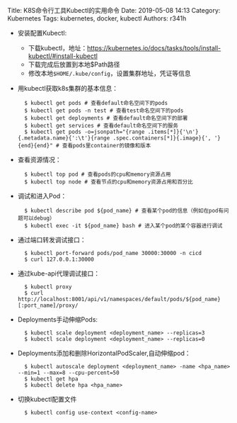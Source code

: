 Title: K8S命令行工具Kubectl的实用命令
Date: 2019-05-08 14:13
Category: Kubernetes
Tags: kubernetes, docker, kubectl
Authors: r341h

- 安装配置Kubectl:
    - 下载kubectl，地址：https://kubernetes.io/docs/tasks/tools/install-kubectl/#install-kubectl
    - 下载完成后放置到本地$Path路径
    - 修改本地`$HOME/.kube/config`，设置集群地址，凭证等信息
- 用kubectl获取k8s集群的基本信息：

        $ kubectl get pods # 查看default命名空间下的pods
        $ kubectl get pods -n test # 查看test命名空间下的pods
        $ kubectl get deployments # 查看default命名空间下的部署
        $ kubectl get services # 查看default命名空间下的服务
        $ kubectl get pods -o=jsonpath="{range .items[*]}{'\n'}{.metadata.name}{':\t'}{range .spec.containers[*]}{.image}{', '}{end}{end}" # 查看pods里container的镜像和版本

- 查看资源情况：

        $ kubectl top pod # 查看pods的cpu和memory资源占用
        $ kubectl top node # 查看节点的cpu和memory资源占用和百分比

- 调试和进入Pod：

        $ kubectl describe pod ${pod_name} # 查看某个pod的信息（例如在pod有问题可以debug）
        $ kubectl exec -it ${pod_name} bash # 进入某个pod的某个容器进行调试

- 通过端口转发调试接口：
  
        $ kubectl port-forward pods/pod_name 30000:30000 -n cicd
        $ curl 127.0.0.1:30000

- 通过kube-api代理调试接口：

        $ kubectl proxy
        $ curl http://localhost:8001/api/v1/namespaces/default/pods/${pod_name}[:port_name]/proxy/

- Deployments手动伸缩Pods:

        $ kubectl scale deployment <deployment_name> --replicas=3
        $ kubectl scale deployment <deployment_name> --replicas=0

- Deployments添加和删除HorizontalPodScaler,自动伸缩pod：

        $ kubectl autoscale deployment <deployment_name> -name <hpa_name> --min=1 --max=8 --cpu-percent=50
        $ kubectl get hpa
        $ kubectl delete hpa <hpa_name>


- 切换kubectl配置文件
 

        $ kubectl config use-context <config-name>